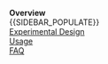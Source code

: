 **Overview**  
{{SIDEBAR_POPULATE}}  
[Experimental Design](Experimental-Design)  
[Usage](Usage)  
[FAQ](FAQ)  